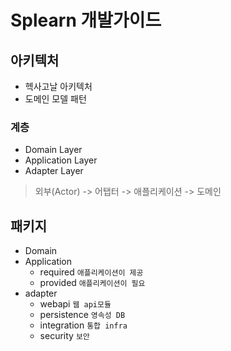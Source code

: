 # Splearn 개발가이드

## 아키텍처
- 헥사고날 아키텍처
- 도메인 모델 패턴

### 계층
- Domain Layer
- Application Layer
- Adapter Layer

> 외부(Actor) -> 어탭터 -> 애플리케이션 -> 도메인

## 패키지
- Domain
- Application
  - required `애플리케이션이 제공`
  - provided `애플리케이션이 필요`
- adapter
  - webapi `웹 api모듈`
  - persistence `영속성 DB`
  - integration `통합 infra`
  - security `보안`
